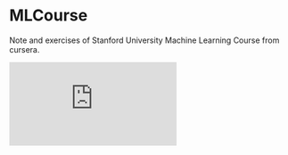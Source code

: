 # MLCourse
Note and exercises of Stanford University Machine Learning Course from cursera.

![cer](http://iweslie.com/ML%20certification.pdf)

